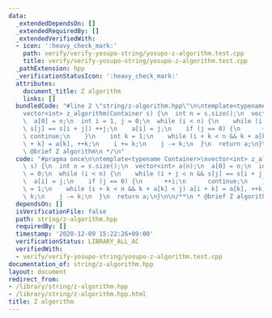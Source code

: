 ```yaml
---
data:
  _extendedDependsOn: []
  _extendedRequiredBy: []
  _extendedVerifiedWith:
  - icon: ':heavy_check_mark:'
    path: verify/verify-yosupo-string/yosupo-z-algorithm.test.cpp
    title: verify/verify-yosupo-string/yosupo-z-algorithm.test.cpp
  _pathExtension: hpp
  _verificationStatusIcon: ':heavy_check_mark:'
  attributes:
    document_title: Z algorithm
    links: []
  bundledCode: "#line 2 \"string/z-algorithm.hpp\"\n\ntemplate<typename Container>\n\
    vector<int> z_algorithm(Container s) {\n  int n = s.size();\n  vector<int> a(n);\n\
    \  a[0] = n;\n  int i = 1, j = 0;\n  while (i < n) {\n    while (i + j < n &&\
    \ s[j] == s[i + j]) ++j;\n    a[i] = j;\n    if (j == 0) {\n      ++i;\n     \
    \ continue;\n    }\n    int k = 1;\n    while (i + k < n && k + a[k] < j) a[i\
    \ + k] = a[k], ++k;\n    i += k;\n    j -= k;\n  }\n  return a;\n}\n\n/**\n *\
    \ @brief Z algorithm\n */\n"
  code: "#pragma once\n\ntemplate<typename Container>\nvector<int> z_algorithm(Container\
    \ s) {\n  int n = s.size();\n  vector<int> a(n);\n  a[0] = n;\n  int i = 1, j\
    \ = 0;\n  while (i < n) {\n    while (i + j < n && s[j] == s[i + j]) ++j;\n  \
    \  a[i] = j;\n    if (j == 0) {\n      ++i;\n      continue;\n    }\n    int k\
    \ = 1;\n    while (i + k < n && k + a[k] < j) a[i + k] = a[k], ++k;\n    i +=\
    \ k;\n    j -= k;\n  }\n  return a;\n}\n\n/**\n * @brief Z algorithm\n */\n"
  dependsOn: []
  isVerificationFile: false
  path: string/z-algorithm.hpp
  requiredBy: []
  timestamp: '2020-12-09 15:22:26+09:00'
  verificationStatus: LIBRARY_ALL_AC
  verifiedWith:
  - verify/verify-yosupo-string/yosupo-z-algorithm.test.cpp
documentation_of: string/z-algorithm.hpp
layout: document
redirect_from:
- /library/string/z-algorithm.hpp
- /library/string/z-algorithm.hpp.html
title: Z algorithm
---
```

